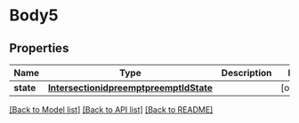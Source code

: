 # Body5

## Properties
Name | Type | Description | Notes
------------ | ------------- | ------------- | -------------
**state** | [**IntersectionidpreemptpreemptIdState**](IntersectionidpreemptpreemptIdState.md) |  | [optional] 

[[Back to Model list]](../README.md#documentation-for-models) [[Back to API list]](../README.md#documentation-for-api-endpoints) [[Back to README]](../README.md)

